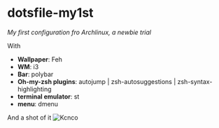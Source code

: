 # dotsfile-my1st
*My first configuration fro Archlinux, a newbie trial*

With
* **Wallpaper**: Feh
* **WM**: i3
* **Bar**: polybar
* **Oh-my-zsh plugins**: autojump | zsh-autosuggestions | zsh-syntax-highlighting
* **terminal emulator**: st
* **menu**: dmenu

And a shot of it
![Kcnco](https://i.loli.net/2021/07/25/DYnwCiBfrGLegUJ.png)
